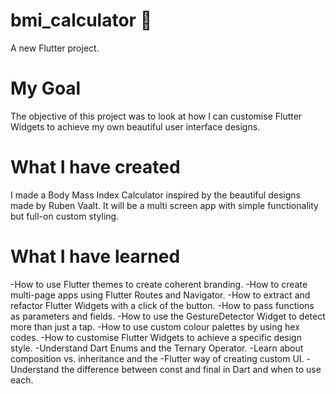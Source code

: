 # bmi_calculator 💪

A new Flutter project.

# My Goal 

The objective of this project was to look at how I can customise Flutter Widgets to achieve my own beautiful user interface designs. 

# What I have created 

I made a Body Mass Index Calculator inspired by the beautiful designs made by Ruben Vaalt. It will be a multi screen app with simple functionality but full-on custom styling.

# What I have learned

-How to use Flutter themes to create coherent branding.
-How to create multi-page apps using Flutter Routes and Navigator.
-How to extract and refactor Flutter Widgets with a click of the button.
-How to pass functions as parameters and fields.
-How to use the GestureDetector Widget to detect more than just a tap.
-How to use custom colour palettes by using hex codes.
-How to customise Flutter Widgets to achieve a specific design style.
-Understand Dart Enums and the Ternary Operator.
-Learn about composition vs. inheritance and the -Flutter way of creating custom UI.
-Understand the difference between const and final in Dart and when to use each.
